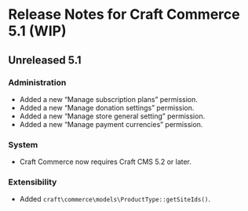 # Release Notes for Craft Commerce 5.1 (WIP)

## Unreleased 5.1

### Administration
- Added a new “Manage subscription plans” permission.
- Added a new “Manage donation settings” permission.
- Added a new “Manage store general setting” permission.
- Added a new “Manage payment currencies” permission.

### System
- Craft Commerce now requires Craft CMS 5.2 or later.

### Extensibility
- Added `craft\commerce\models\ProductType::getSiteIds()`.